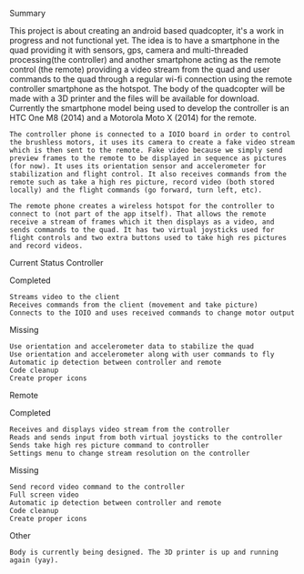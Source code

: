 Summary

This project is about creating an android based quadcopter, it's a work in progress and not functional yet. The idea is to have a smartphone in the quad providing it with sensors, gps, camera and multi-threaded processing(the controller) and another smartphone acting as the remote control (the remote) providing a video stream from the quad and user commands to the quad through a regular wi-fi connection using the remote controller smartphone as the hotspot. The body of the quadcopter will be made with a 3D printer and the files will be available for download. Currently the smartphone model being used to develop the controller is an HTC One M8 (2014) and a Motorola Moto X (2014) for the remote.

    The controller phone is connected to a IOIO board in order to control the brushless motors, it uses its camera to create a fake video stream which is then sent to the remote. Fake video because we simply send preview frames to the remote to be displayed in sequence as pictures (for now). It uses its orientation sensor and accelerometer for stabilization and flight control. It also receives commands from the remote such as take a high res picture, record video (both stored locally) and the flight commands (go forward, turn left, etc). 

    The remote phone creates a wireless hotspot for the controller to connect to (not part of the app itself). That allows the remote receive a stream of frames which it then displays as a video, and sends commands to the quad. It has two virtual joysticks used for flight controls and two extra buttons used to take high res pictures and record videos. 

Current Status
Controller

Completed

    Streams video to the client
    Receives commands from the client (movement and take picture)
    Connects to the IOIO and uses received commands to change motor output 

Missing

    Use orientation and accelerometer data to stabilize the quad
    Use orientation and accelerometer along with user commands to fly
    Automatic ip detection between controller and remote
    Code cleanup
    Create proper icons 

Remote

Completed

    Receives and displays video stream from the controller
    Reads and sends input from both virtual joysticks to the controller
    Sends take high res picture command to controller
    Settings menu to change stream resolution on the controller 

Missing

    Send record video command to the controller
    Full screen video
    Automatic ip detection between controller and remote
    Code cleanup
    Create proper icons 

Other

    Body is currently being designed. The 3D printer is up and running again (yay). 
